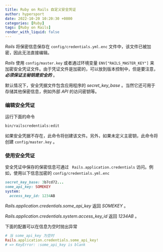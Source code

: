 ```yaml
---
title: Ruby on Rails 自定义安全凭证
author: hypersport
date: 2022-10-20 10:20:30 +0800
categories: [Ruby]
tags: [Ruby on Rails]
render_with_liquid: false
---
```


*Rails* 将保密信息保存在 `config/credentials.yml.enc` 文件中，该文件已被加密，因此无法直接编辑。

*Rails* 使用 `config/master.key` 或者通过环境变量 `ENV["RAILS_MASTER_KEY"]` 来加密安全凭证文件。由于凭证文件是加密的，可以放到版本控制中，但是要注意，***必须保证主秘钥是安全的*** 。

默认情况下，安全凭据文件包含应用程序的 *secret_key_base* 。当然它还可用于存储其他保密信息，例如外部 *API* 的访问密钥等。

### 编辑安全凭证

运行下面的命令

```bash
bin/railscredentials:edit
```

如果安全凭据不存在，此命令将创建该文件。另外，如果未定义主密钥，此命令将创建 `config/master.key` 。

### 使用安全凭证

安全凭证中保存的保密信息可通过 ` Rails.application.credentials` 访问。例如，使用以下信息加密的  `config/credentials.yml.enc`

```ruby
secret_key_base: 3b7cd72...
some_api_key: SOMEKEY
system:
  access_key_id: 1234AB
```

*Rails.application.credentials.some_api_key* 返回 *SOMEKEY* 。 

*Rails.application.credentials.system.access_key_id* 返回 *1234AB* 。

下面的配置可以在信息为空时抛出异常

```ruby
# 当 some_api_key 为空时
Rails.application.credentials.some_api_key!
# => KeyError: :some_api_key is blank
```
